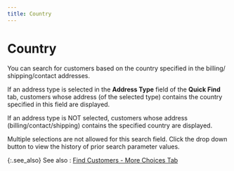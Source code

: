 ```yaml
---
title: Country
---
```


# Country


You can search for customers based on the country specified in the billing/  shipping/contact addresses.


If an address type is selected in the **Address 
 Type** field of the **Quick Find**  tab, customers whose address (of the selected type) contains the country  specified in this field are displayed.


If an address type is NOT selected, customers whose address (billing/contact/shipping)  contains the specified country are displayed.


Multiple selections are not allowed for this search field. Click the  drop down button to view the history of prior search parameter values.


{:.see_also}
See also
: [Find  Customers - More Choices Tab]({{site.mc_baseurl}}/find-customers/find-customers-dialog-box/customer_filter_more_choices.html)
